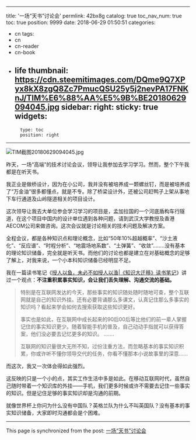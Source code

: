 
---
title: '一场“天书”讨论会'
permlink: 42bx8g
catalog: true
toc_nav_num: true
toc: true
position: 9999
date: 2018-06-29 01:50:51
categories:
- cn
tags:
- cn
- cn-reader
- cn-book
- life
thumbnail: https://cdn.steemitimages.com/DQme9Q7XPyx8kX8zgQ8Zc7PmucQSU25y5j2nevPA17FNKnJ/TIM%E6%88%AA%E5%9B%BE20180629094045.jpg
sidebar:
    right:
        sticky: true
widgets:
    -
        type: toc
        position: right
---


![TIM截图20180629094045.jpg](https://cdn.steemitimages.com/DQme9Q7XPyx8kX8zgQ8Zc7PmucQSU25y5j2nevPA17FNKnJ/TIM%E6%88%AA%E5%9B%BE20180629094045.jpg)

昨天，一场“高端”的技术讨论会议，领导让我参加去学习学习。然而，整个下午我都是在听天书。

我正业是做桥设计，因为在小公司，我并没有被培养成一颗螺丝钉，而是被培养成了“万金油”很多都懂点，就是不专。除了桥梁设计外，还被公司赶鸭子上架从事地下车行通道及山岭隧道相关的项目设计。

这次领导让我去大单位参会学习学习的项目是，孟加拉国的一个河底盾构车行隧道，在这个项目中国内的设计单位遇到各种问题，请到武汉大学教授及香港AECOM公司来做咨询。这次会议就是讨论相关的技术问题及解决方案。

全程会议，都是各种知识点和理论概念，比如“50年10%超越概率”、“沙土液化”、“反应谱”、“时程分析”、“地震场地系数”、“土弹簧”、“收敛”........没有基本的理论知识储备，完全就是听天书。而他们的讨论也都是建立在对基础概念的足够了解上，对我来说，一个小本科知识储备已经明显不足。

我在一篇读书笔记《[授人以鱼，未必不如授人以渔|《知识大迁移》读书笔记](https://steemit.com/cn-book/@yellowbird/or-or)》讲过一个观点：**不注重积累事实知识，会让我们丢失理解、沟通交流的基础。**

>特别是在互联网发达的今天，那些事实的知识随处随时随地可查，整个互联网就是自己的知识外挂。还有必要背诵那么多课文，认真记住那么多事实的知识吗？看起来学会如何去搜索获取这些知识更好。
>
>事实也是如此，在互联网中成长起来的90后00后等比他们的前一辈人掌握记住的事实知识更少。随着智能手机的普及，自己动动手指就可以获得答案，他们没必要去记忆更多的知识。
>.......
>
>互联网的知识量很大无所不知，过份注重方法，而忽略基本的事实知识积累，你或许听不懂你领导交代的任务，你看不懂那本小说故事里的深意......

而这次，我又一次体会得如此强烈。

这反映的只是一个小的点，其实工作生活中多是如此。在移动互联网时代，虽然自己随时带着一个知识库的外挂——手机，我们更多时候或许不需要去记住一些事实的知识。但是记住足够的事实知识却是沟通的前期。

就像世界杯上你问为什么没有中国队？英格兰队为什么不叫英国队？没有基本的事实知识储备，大家即时沟通都会是个困难。

- - -

This page is synchronized from the post: [一场“天书”讨论会](https://steemit.com/@yellowbird/42bx8g)
